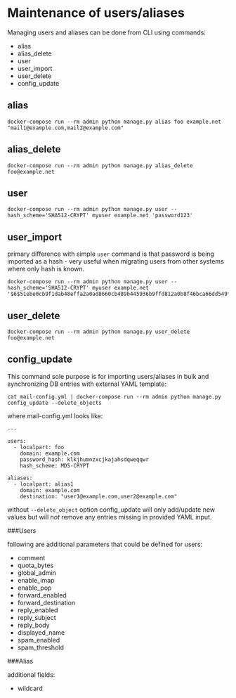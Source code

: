 Maintenance of users/aliases
============================

Managing users and aliases can be done from CLI using commands:

* alias
* alias_delete
* user
* user_import
* user_delete
* config_update

alias
-----

```
docker-compose run --rm admin python manage.py alias foo example.net "mail1@example.com,mail2@example.com"
```

alias_delete
------------

```
docker-compose run --rm admin python manage.py alias_delete foo@example.net
```

user
----

```
docker-compose run --rm admin python manage.py user --hash_scheme='SHA512-CRYPT' myuser example.net 'password123' 
```

user_import
-----------
primary difference with simple `user` command is that password is being imported as a hash - very useful when migrating users from other systems where only hash is known.

```
docker-compose run --rm admin python manage.py user --hash_scheme='SHA512-CRYPT' myuser example.net '$6$51ebe0cb9f1dab48effa2a0ad8660cb489b445936b9ffd812a0b8f46bca66dd549fea530ce' 
```

user_delete
------------

```
docker-compose run --rm admin python manage.py user_delete foo@example.net
```

config_update
-------------

This command sole purpose is for importing users/aliases in bulk and synchronizing DB entries with external YAML template:

```
cat mail-config.yml | docker-compose run --rm admin python manage.py config_update --delete_objects
```

where mail-config.yml looks like:

```
---

users:
  - localpart: foo
    domain: example.com
    password_hash: klkjhumnzxcjkajahsdqweqqwr
    hash_scheme: MD5-CRYPT

aliases:
  - localpart: alias1
    domain: example.com
    destination: "user1@example.com,user2@example.com"
```

without `--delete_object` option config_update will only add/update new values but will *not* remove any entries missing in provided YAML input.

###Users

following are additional parameters that could be defined for users:

* comment
* quota_bytes
* global_admin
* enable_imap
* enable_pop
* forward_enabled
* forward_destination
* reply_enabled
* reply_subject
* reply_body
* displayed_name
* spam_enabled
* spam_threshold

###Alias

additional fields:

* wildcard
